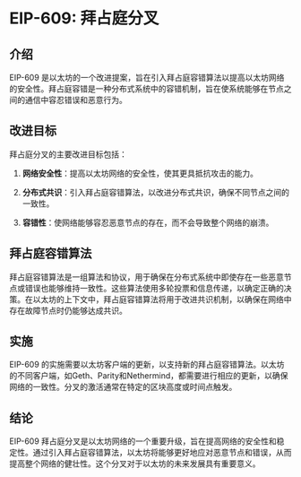 ﻿# EIP-609: 拜占庭分叉

## 介绍

EIP-609 是以太坊的一个改进提案，旨在引入拜占庭容错算法以提高以太坊网络的安全性。拜占庭容错是一种分布式系统中的容错机制，旨在使系统能够在节点之间的通信中容忍错误和恶意行为。

## 改进目标

拜占庭分叉的主要改进目标包括：

1.  **网络安全性**：提高以太坊网络的安全性，使其更具抵抗攻击的能力。
    
2.  **分布式共识**：引入拜占庭容错算法，以改进分布式共识，确保不同节点之间的一致性。
    
3.  **容错性**：使网络能够容忍恶意节点的存在，而不会导致整个网络的崩溃。
    

## 拜占庭容错算法

拜占庭容错算法是一组算法和协议，用于确保在分布式系统中即使存在一些恶意节点或错误也能够维持一致性。这些算法使用多轮投票和信息传递，以确定正确的决策。在以太坊的上下文中，拜占庭容错算法将用于改进共识机制，以确保在网络中存在故障节点时仍能够达成共识。

## 实施

EIP-609 的实施需要以太坊客户端的更新，以支持新的拜占庭容错算法。以太坊的不同客户端，如Geth、Parity和Nethermind，都需要进行相应的更新，以确保网络的一致性。分叉的激活通常在特定的区块高度或时间点触发。

## 结论

EIP-609 拜占庭分叉是以太坊网络的一个重要升级，旨在提高网络的安全性和稳定性。通过引入拜占庭容错算法，以太坊将能够更好地应对恶意节点和错误，从而提高整个网络的健壮性。这个分叉对于以太坊的未来发展具有重要意义。
